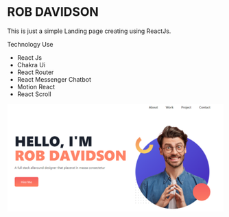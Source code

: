 # ROB DAVIDSON

This is just a simple Landing page creating using ReactJs.

Technology Use

* React Js
* Chakra Ui
* React Router
* React Messenger Chatbot
* Motion React
* React Scroll

![Preview Landing Page](./preview.png)
